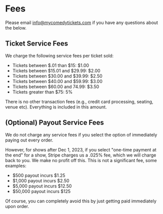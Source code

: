 # Fees

Please email info@mycomedytickets.com if you have any questions about the below.

## Ticket Service Fees

We charge the following service fees per ticket sold:

- Tickets between $.01 than $15: $1.00
- Tickets between $15.01 and $29.99: $2.00
- Tickets between $30.00 and $39.99: $2.50
- Tickets between $40.00 and $59.99: $3.00
- Tickets between $60.00 and 74.99: $3.50
- Tickets greater than $75: 5%

There is no other transaction fees (e.g., credit card processing, seating, venue etc). Everything is included in this amount. 

## (Optional) Payout Service Fees

We do not charge any service fees if you select the option of immediately paying out every order.

However, for shows after Dec 1, 2023, if you select "one-time payment at the end" for a show, Stripe charges 
us a .025% fee, which we will charge back to you. We make no profit off this. This is not a significant fee, some examples:

- $500 payout incurs $1.25
- $1,000 payout incurs $2.50
- $5,000 payout incurs $12.50
- $50,000 payout incurs $125

Of course, you can completely avoid this by just getting paid immediately upon order.

